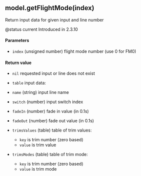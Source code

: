 <!-- This file was generated by the script. Do not edit it, any changes will be lost! -->

## model.getFlightMode(index)



Return input data for given input and line number

@status current Introduced in 2.3.10


#### Parameters

* `index` (unsigned number) flight mode number (use 0 for FM0)
 


#### Return value

* `nil` requested input or line does not exist

* `table` input data:
 * `name` (string) input line name
 * `switch` (number) input switch index
 * `fadeIn` (number) fade in value (in 0.1s)
 * `fadeOut` (number) fade out value (in 0.1s)
 * `trimsValues` (table) table of trim values:
   * `key` is trim number (zero based)
   * `value` is trim value
 * `trimsModes` (table) table of trim mode:
   * `key` is trim number (zero based)
   * `value` is trim mode



